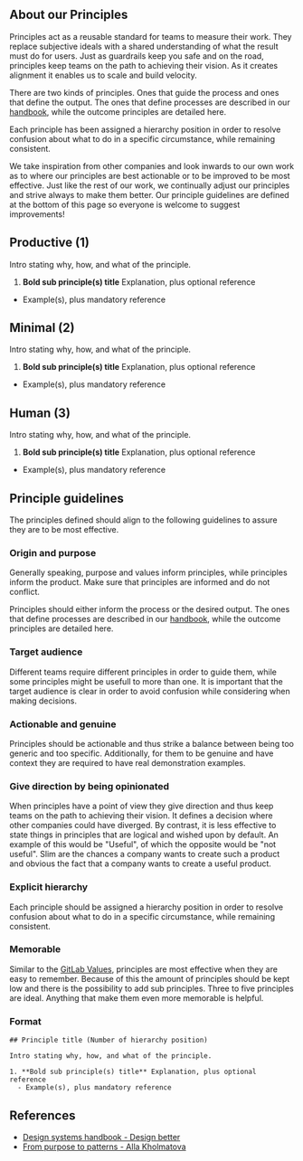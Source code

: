 ## About our Principles

Principles act as a reusable standard for teams to measure their work. They replace subjective ideals with a shared understanding of what the result must do for users. Just as guardrails keep you safe and on the road, principles keep teams on the path to achieving their vision. As it creates alignment it enables us to scale and build velocity.

There are two kinds of principles. Ones that guide the process and ones that define the output. The ones that define processes are described in our [handbook](https://about.gitlab.com/handbook/product/#product-principles), while the outcome principles are detailed here.

Each principle has been assigned a hierarchy position in order to resolve confusion about what to do in a specific circumstance, while remaining consistent.

We take inspiration from other companies and look inwards to our own work as to where our principles are best actionable or to be improved to be most effective. Just like the rest of our work, we continually adjust our principles and strive always to make them better. Our principle guidelines are defined at the bottom of this page so everyone is welcome to suggest improvements!

## Productive (1)

Intro stating why, how, and what of the principle.

1. **Bold sub principle(s) title** Explanation, plus optional reference
  - Example(s), plus mandatory reference

## Minimal (2)

Intro stating why, how, and what of the principle.

1. **Bold sub principle(s) title** Explanation, plus optional reference
  - Example(s), plus mandatory reference

## Human (3)

Intro stating why, how, and what of the principle.

1. **Bold sub principle(s) title** Explanation, plus optional reference
  - Example(s), plus mandatory reference

## Principle guidelines

The principles defined should align to the following guidelines to assure they are to be most effective. 

### Origin and purpose

Generally speaking, purpose and values inform principles, while principles inform the product. Make sure that principles are informed and do not conflict.

Principles should either inform the process or the desired output. The ones that define processes are described in our [handbook](https://about.gitlab.com/handbook/product/#product-principles), while the outcome principles are detailed here.

### Target audience

Different teams require different principles in order to guide them, while some principles might be usefull to more than  one. It is important that the target audience is clear in order to avoid confusion while considering when making decisions.

### Actionable and genuine

Principles should be actionable and thus strike a balance between being too generic and too specific. Additionally, for them to be genuine and have context they are required to have real demonstration examples.

### Give direction by being opinionated

When principles have a point of view they give direction and thus keep teams on the path to achieving their vision. It defines a decision where other companies could have diverged. By contrast, it is less effective to state things in principles that are logical and wished upon by default. An example of this would be "Useful", of which the opposite would be "not useful". Slim are the chances a company wants to create such a product and obvious the fact that a company wants to create a useful product.

### Explicit hierarchy

Each principle should be assigned a hierarchy position in order to resolve confusion about what to do in a specific circumstance, while remaining consistent.

### Memorable

Similar to the [GitLab Values](https://about.gitlab.com/handbook/values/#about-our-values), principles are most effective when they are easy to remember. Because of this the amount of principles should be kept low and there is the possibility  to add sub principles. Three to five principles are ideal. Anything that make them even more memorable is helpful.

### Format

```
## Principle title (Number of hierarchy position)

Intro stating why, how, and what of the principle.

1. **Bold sub principle(s) title** Explanation, plus optional reference
  - Example(s), plus mandatory reference
```

## References

- [Design systems handbook - Design better](https://www.designbetter.co/design-systems-handbook/expanding-design-system)
- [From purpose to patterns - Alla Kholmatova](https://speakerdeck.com/craftui/from-purpose-to-patterns)